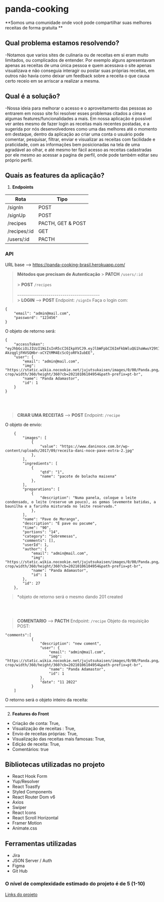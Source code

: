 # panda-cooking

**Somos uma comunidade onde você pode compartilhar suas melhores receitas de forma gratuita **

## Qual problema estamos resolvendo?

-Notamos que varios sites de culinaria ou de receitas em si eram muito limitados, ou complicados de entender. Por exemplo alguns apresentavam apenas as receitas de uma única pessoa e quem acessava o site apenas visualizava e não conseguia interagir ou postar suas próprias receitas, em outros não havia como deixar um feedback sobre a receita o que causa certo receio em se arriscar a realizar a mesma.

## Qual é a solução?

-Nossa ideia para melhorar o acesso e o aproveitamento das pessoas ao entrarem em nosso site foi resolver esses problemas citados a cima e algumas features/funcionalidades a mais. Em nossa aplicação é possível ver antes mesmo de fazer login as receitas mais recentes postadas, e a sugerida por nós desenvolvedores como uma das melhores até o momento em destaque, dentro da aplicação ao criar uma conta o usuário pode comentar, pesquisar, filtrar, enviar e visualizar as receitas com facilidade e praticidade, com as informações bem posicionadas na tela de uma agradável ao olhar, e até mesmo ter fácil acesso as receitas cadastradas por ele mesmo ao acessar a pagina de perfil, onde pode também editar seu próprio perfil.

## Quais as features da aplicação?

1.  **Endpoints**

| Rota         | Tipo              |
| ------------ | ----------------- |
| /signIn      | POST              |
| /signUp      | POST              |
| /recipes     | PACTH, GET & POST |
| /recipes/:id | GET               |
| /users/:id   | PACTH             |

### API

URL base --> https://panda-cooking-brasil.herokuapp.com/

> **Métodos que precisam de Autenticação** > **PATCH** `/users/:id ` <br/> <br/> > **POST** `/recipes` <br/> <br/>
> ------------------------------------------ <br/> > **LOGIN** -->
> **POST** Endpoint: `/signIn`
> Faça o login com:

```
{
	"email": "admin@mail.com",
	"password": "123456"
}
```

O objeto de retorno será:

```
{
	"accessToken": "eyJhbGciOiJIUzI1NiIsInR5cCI6IkpXVCJ9.eyJlbWFpbCI6ImFkbWluQG1haWwuY29tIiwiaWF0IjoxNjY4MDE2MzEzLCJleHAiOjE2NjgwMTk5MTMsInN1YiI6IjEifQ.ArG-AkzqgljFHVSQHbr-xCYZtMM4EcScOjoRFkIubEE",
	"user": {
		"email": "admin@mail.com",
		"img": "https://static.wikia.nocookie.net/jujutsukaisen/images/0/00/Panda.png/revision/latest/top-crop/width/360/height/360?cb=20210106104954&path-prefix=pt-br",
		"name": "Panda Adamastor",
		"id": 1
	}
}
```

<br/> <br/>

> **CRIAR UMA RECEITAS** -->
> **POST** Endpoint: `/recipe`

O objeto de envio:

```
	{
		"images": [
			{
				"value": "https://www.daninoce.com.br/wp-content/uploads/2017/09/receita-dani-noce-pave-extra-2.jpg"
			},
		],
		"ingredients": [
			{
				"qtd": "1",
				"name": "pacote de bolacha maisena"
			},
		],
		"preparations": [
			{
				"description": "Numa panela, coloque o leite condensado, o leite (reserve um pouco), as gemas levemente batidas, a baunilha e a farinha misturada no leite reservado."
			},
		],
		"name": "Pave de Morango",
		"description": "É pave ou pacume",
		"time": "90",
		"portions": "14",
		"category": "Sobremesas",
		"comments": [],
		"userId": 1,
		"author": {
			"email": "admin@mail.com",
			"img": "https://static.wikia.nocookie.net/jujutsukaisen/images/0/00/Panda.png/revision/latest/top-crop/width/360/height/360?cb=20210106104954&path-prefix=pt-br",
			"name": "Panda Adamastor",
			"id": 1
		},
		"id": 27
	},
```

> \*objeto de retorno será o mesmo dando 201 created

<br/> <br/>

> **COMENTARIO** -->
> **PACTH** Endpoint: `/recipe`
> Objeto da requisição POST:

```
"comments":[
			{
				"description": "new coment",
				"user": {
					"email": "admin@mail.com",
					"img": "https://static.wikia.nocookie.net/jujutsukaisen/images/0/00/Panda.png/revision/latest/top-crop/width/360/height/360?cb=20210106104954&path-prefix=pt-br",
					"name": "Panda Adamastor",
					"id": 1
				},
				"date": "11 2022"
			}
    ]
```

O retorno será o objeto inteiro da receita:

---

2.  **Features do Front**

-   Criação de conta: True,
-   Visualização de receitas : True,
-   Envio de receitas próprias: True,
-   Visualização das receitas mais famosas: True,
-   Edição de receita: True,
-   Comentários: true

## Bibliotecas utilizadas no projeto

-   React Hook Form
-   Yup/Resolver
-   React Toastfy
-   Styled Components
-   React Router Dom v6
-   Axios
-   Swiper
-   React Icons
-   React Scroll Horizontal
-   Framer Motion
-   Animate.css

## Ferramentas utilizadas

-   Jira
-   JSON Server / Auth
-   Figma
-   Git Hub

### O nível de complexidade estimado do projeto é de 5 (1-10)

[Links do projeto]()
